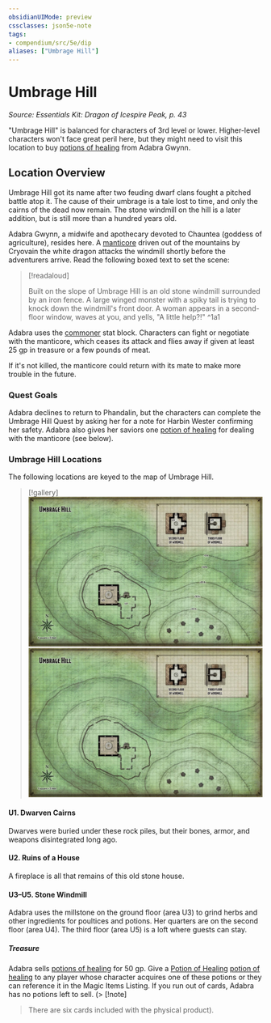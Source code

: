 ```yaml
---
obsidianUIMode: preview
cssclasses: json5e-note
tags:
- compendium/src/5e/dip
aliases: ["Umbrage Hill"]
---
```

# Umbrage Hill
*Source: Essentials Kit: Dragon of Icespire Peak, p. 43* 

"Umbrage Hill" is balanced for characters of 3rd level or lower. Higher-level characters won't face great peril here, but they might need to visit this location to buy [potions of healing](/2-Mechanics/CLI/items/potion-of-healing.md) from Adabra Gwynn.

## Location Overview

Umbrage Hill got its name after two feuding dwarf clans fought a pitched battle atop it. The cause of their umbrage is a tale lost to time, and only the cairns of the dead now remain. The stone windmill on the hill is a later addition, but is still more than a hundred years old.

Adabra Gwynn, a midwife and apothecary devoted to Chauntea (goddess of agriculture), resides here. A [manticore](/2-Mechanics/CLI/bestiary/monstrosity/manticore.md) driven out of the mountains by Cryovain the white dragon attacks the windmill shortly before the adventurers arrive. Read the following boxed text to set the scene:

> [!readaloud] 
> 
> Built on the slope of Umbrage Hill is an old stone windmill surrounded by an iron fence. A large winged monster with a spiky tail is trying to knock down the windmill's front door. A woman appears in a second-floor window, waves at you, and yells, "A little help?!"
^1a1

Adabra uses the [commoner](/2-Mechanics/CLI/bestiary/humanoid/commoner.md) stat block. Characters can fight or negotiate with the manticore, which ceases its attack and flies away if given at least 25 gp in treasure or a few pounds of meat.

If it's not killed, the manticore could return with its mate to make more trouble in the future.

### Quest Goals

Adabra declines to return to Phandalin, but the characters can complete the Umbrage Hill Quest by asking her for a note for Harbin Wester confirming her safety. Adabra also gives her saviors one [potion of healing](/2-Mechanics/CLI/items/potion-of-healing.md) for dealing with the manticore (see below).

### Umbrage Hill Locations

The following locations are keyed to the map of Umbrage Hill.

> [!gallery]
> ![Map: Umbrage Hill](https://raw.githubusercontent.com/5etools-mirror-2/5etools-img/main/adventure/DIP/031-map-uh-dm.webp#gallery)
> ![Player Version](https://raw.githubusercontent.com/5etools-mirror-2/5etools-img/main/adventure/DIP/032-map-uh-pc.webp#gallery)

#### U1. Dwarven Cairns

Dwarves were buried under these rock piles, but their bones, armor, and weapons disintegrated long ago.

#### U2. Ruins of a House

A fireplace is all that remains of this old stone house.

#### U3–U5. Stone Windmill

Adabra uses the millstone on the ground floor (area U3) to grind herbs and other ingredients for poultices and potions. Her quarters are on the second floor (area U4). The third floor (area U5) is a loft where guests can stay.

##### Treasure

Adabra sells [potions of healing](/2-Mechanics/CLI/items/potion-of-healing.md) for 50 gp. Give a [Potion of Healing](/2-Mechanics/CLI/items/potion-of-healing.md) [potion of healing](/2-Mechanics/CLI/decks/magic-item-cards-dip.md#potion%20of%20healing) to any player whose character acquires one of these potions or they can reference it in the Magic Items Listing. If you run out of cards, Adabra has no potions left to sell. (> [!note]
> There are six cards included with the physical product).